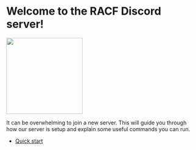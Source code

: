 # Welcome to the RACF Discord server!

<img src="https://raw.githubusercontent.com/smlbiobot/racfweb/master/racf/static/img/racf/logo/racf-logo-bg-red.png" width="200" height="200">

It can be overwhelming to join a new server. This will guide you through how our server is setup and explain some useful commands you can run.

- [Quick start](members.md)
